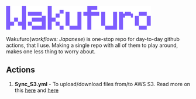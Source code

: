
![](assets/logo.png)

Wakufuro(*workflows: Japanese*) is one-stop repo for day-to-day github actions, that I use. Making a single repo with all of them to play around, makes one less thing to worry about.

## Actions 

1. **Sync_S3.yml** - To upload/download files from/to AWS S3. Read more on this [here](https://stackoverflow.com/questions/69989260/download-from-s3-into-a-actions-workflow) and [here](https://github.com/keithweaver/aws-s3-github-action)




